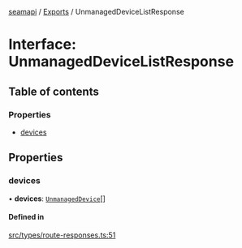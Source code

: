 [seamapi](../README.md) / [Exports](../modules.md) / UnmanagedDeviceListResponse

# Interface: UnmanagedDeviceListResponse

## Table of contents

### Properties

- [devices](UnmanagedDeviceListResponse.md#devices)

## Properties

### devices

• **devices**: [`UnmanagedDevice`](../modules.md#unmanageddevice)[]

#### Defined in

[src/types/route-responses.ts:51](https://github.com/seamapi/javascript/blob/main/src/types/route-responses.ts#L51)
